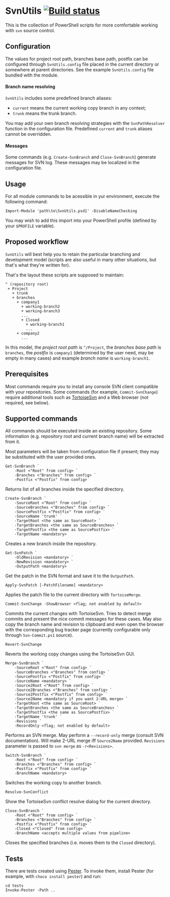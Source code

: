 SvnUtils [![Build status](https://ci.appveyor.com/api/projects/status/p349091qxfxsmde1/branch/develop?svg=true)](https://ci.appveyor.com/project/ForNeVeR/svnutils/branch/develop)
========

This is the collection of PowerShell scripts for more comfortable
working with `svn` source control.

Configuration
-------------

The values for project root path, branches base path, postfix can be
configured through `SvnUtils.config` file placed in the current
directory or somewhere at parent directories. See the example
`SvnUtils.config` file bundled with the module.

#### Branch name resolving

`SvnUtils` includes some predefined branch aliases:

* `current` means the current working copy branch in any context;
* `trunk` means the trunk branch.

You may add your own branch resolving strategies with the
`SvnPathResolver` function in the configuration file. Predefined
`current` and `trunk` aliases cannot be overridden.

#### Messages

Some commands (e.g. `Create-SvnBranch` and `Close-SvnBranch`) generate
messages for SVN log. These messages may be localized in the
configuration file.

Usage
-----

For all module commands to be acessible in yur environment, execute
the following command:

    Import-Module 'path\to\SvnUtils.psd1' -DisableNameChecking

You may wish to add this import into your PowerShell profile (defined
by your `$PROFILE` variable).

Proposed workflow
-----------------

`SvnUtils` will best help you to retain the particular branching and
development model (scripts are also useful in many other situations,
but that's what they're written for).

That's the layout these scripts are supposed to maintain:

    ^ (repository root)
     + Project
       + trunk
       + branches
         + company1
           + working-branch2
           + working-branch3
           ...
           + Closed
             + working-branch1
             ...
         + company2
           ...

In this model, the *project root path* is `^/Project`, the *branches
base path* is `branches`, the *postfix* is `company1` (determined by
the user need, may be empty in many cases) and example *branch name*
is `working-branch1`.

Prerequisites
-------------

Most commands require you to install any console SVN client compatible
with your repositories. Some commands (for example,
`Commit-SvnChange`) require additional tools such as
[TortoiseSvn](http://tortoisesvn.net/) and a Web browser (not
required, see below).

Supported commands
------------------

All commands should be executed inside an existing repository. Some
information (e.g. repository root and current branch name) will be
extracted from it.

Most parameters will be taken from configuration file if present; they
may be substituted with the user provided ones.

    Get-SvnBranch `
        -Root <"Root" from config> `
        -Branches <"Branches" from config> `
        -Postfix <"Postfix" from config>

Returns list of all branches inside the specified directory.

    Create-SvnBranch `
        -SourceRoot <"Root" from config> `
        -SourceBranches <"Branches" from config> `
        -SourcePostfix <"Postfix" from config> `
        -SourceName 'trunk' `
        -TargetRoot <the same as SourceRoot> `
        -TargetBranches <the same as SourceBranches> `
        -TargetPostfix <the same as SourcePostfix> `
        -TargetName <mandatory>

Creates a new branch inside the repository.

    Get-SvnPatch `
        -OldRevision <mandatory> `
        -NewRevision <mandatory> `
        -OutputPath <mandatory>

Get the patch in the SVN format and save it to the `OutputPath`.

    Apply-SvnPatch [-PatchFilename] <mandatory>

Applies the patch file to the current directory with `TortoiseMerge`.

    Commit-SvnChange -ShowBrowser <flag; not enabled by default>

Commits the current changes with TortoiseSvn. Tries to detect merge
commits and present the nice commit messages for these cases. May also
copy the branch name and revision to clipboard and even open the
browser with the corresponding bug tracker page (currently
configurable only through `Svn-Commit.ps1` source).

    Revert-SvnChange

Reverts the working copy changes using the TortoiseSvn GUI.

    Merge-SvnBranch `
        -SourceRoot <"Root" from config> `
        -SourceBranches <"Branches" from config> `
        -SourcePostfix <"Postfix" from config> `
        -SourceName <mandatory> `
        -Source2Root <"Root" from config> `
        -Source2Branches <"Branches" from config> `
        -Source2Postfix <"Postfix" from config> `
        -Source2Name <mandatory if you want 2-URL merge> `
        -TargetRoot <the same as SourceRoot> `
        -TargetBranches <the same as SourceBranches> `
        -TargetPostfix <the same as SourcePostfix> `
        -TargetName 'trunk' `
        -Revisions `
        -RecordOnly <flag; not enabled by default>

Performs an SVN merge. May perform a `--record-only` merge (consult SVN
documentation). Will make 2-URL merge iff `Source2Name` provided. `Revisions`
parameter is passed to `svn merge` as `-r<Revisions>`.

    Switch-SvnBranch `
        -Root <"Root" from config> `
        -Branches <"Branches" from config> `
        -Postfix <"Postfix" from config> `
        -BranchName <mandatory>

Switches the working copy to another branch.

    Resolve-SvnConflict

Show the TortoiseSvn conflict resolve dialog for the current
directory.

    Close-SvnBranch `
        -Root <"Root" from config> `
        -Branches <"Branches" from config> `
        -Postfix <"Postfix" from config> `
        -Closed <"Closed" from config> `
        -BranchName <accepts multiple values from pipeline>

Closes the specified branches (i.e. moves them to the `Closed`
directory).

Tests
-----
There are tests created using [Pester](https://github.com/pester/Pester/). To invoke them, install Pester (for example,
with `choco install pester`) and run:

    cd tests
    Invoke-Pester -Path ..
